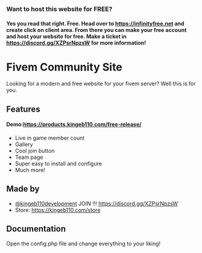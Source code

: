 ### Want to host this website for FREE?
#### Yes you read that right. Free. Head over to https://infinityfree.net and create click on client area. From there you can make your free account and host your website for free. Make a ticket in  https://discord.gg/XZPsrNpzsW for more information!

# Fivem Community Site

Looking for a modern and free website for your fivem server?
Well this is for you.



## Features
#### Demo:https://products.kingeb110.com/free-release/

 - Live in game member count
 - Gallery
 - Cool join button
 - Team page
 - Super easy to install and configure 
 - Much more!



## Made by

- [@kingeb110development](https://discord.gg/XZPsrNpzsW)
 JOIN !!! https://discord.gg/XZPsrNpzsW
 - Store: https://kingeb110.com/store
 

## Documentation

Open the config.php file and change everything to your liking!

